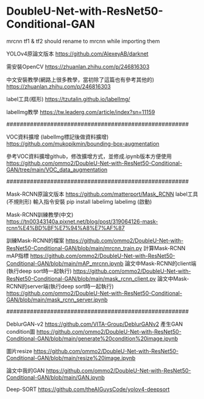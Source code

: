 # DoubleU-Net-with-ResNet50-Conditional-GAN
mrcnn tf1 & tf2 should rename to mrcnn while importing them

YOLOv4原論文版本
https://github.com/AlexeyAB/darknet

需安裝OpenCV
https://zhuanlan.zhihu.com/p/246816303

中文安裝教學(網路上很多教學，當初除了這篇也有參考其他的)
https://zhuanlan.zhihu.com/p/246816303

label工具(框形)
https://tzutalin.github.io/labelImg/

labelImg教學
https://tw.leaderg.com/article/index?sn=11159

######################################################

VOC資料擴增 (labelImg標記後做資料擴增)
https://github.com/mukopikmin/bounding-box-augmentation

參考VOC資料擴增github，修改擴增方式，並修成.ipynb版本方便使用
https://github.com/ommo2/DoubleU-Net-with-ResNet50-Conditional-GAN/tree/main/VOC_data_augmentation

######################################################

Mask-RCNN原論文版本
https://github.com/matterport/Mask_RCNN
label工具(不規則形) 輸入指令安裝
pip install labelimg
labelimg   (啟動)

Mask-RCNN訓練教學(中文)
https://tn00343140a.pixnet.net/blog/post/319064126-mask-rcnn%E4%BD%BF%E7%94%A8%E7%AF%87

訓練Mask-RCNN的檔案
https://github.com/ommo2/DoubleU-Net-with-ResNet50-Conditional-GAN/blob/main/mrcnn_train.py
計算Mask-RCNN mAP指標
https://github.com/ommo2/DoubleU-Net-with-ResNet50-Conditional-GAN/blob/main/mAP_mrcnn.ipynb
論文中Mask-RCNN的client端(執行deep sort時一起執行)
https://github.com/ommo2/DoubleU-Net-with-ResNet50-Conditional-GAN/blob/main/mask_rcnn_client.py
論文中Mask-RCNN的server端(執行deep sort時一起執行)
https://github.com/ommo2/DoubleU-Net-with-ResNet50-Conditional-GAN/blob/main/mask_rcnn_server.ipynb

######################################################

DeblurGAN-v2
https://github.com/VITA-Group/DeblurGANv2
產生GAN condition圖
https://github.com/ommo2/DoubleU-Net-with-ResNet50-Conditional-GAN/blob/main/generate%20condition%20image.ipynb

圖片resize
https://github.com/ommo2/DoubleU-Net-with-ResNet50-Conditional-GAN/blob/main/resize%20image.ipynb

論文中我的GAN
https://github.com/ommo2/DoubleU-Net-with-ResNet50-Conditional-GAN/blob/main/GAN.ipynb

Deep-SORT
https://github.com/theAIGuysCode/yolov4-deepsort

